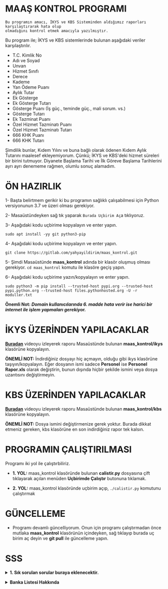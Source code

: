 # MAAŞ KONTROL PROGRAMI

```
Bu programın amacı, İKYS ve KBS Sisteminden aldığımız raporları karşılaştırarak hata olup
olmadığını kontrol etmek amacıyla yazılmıştır.

```
Bu program ile; İKYS ve KBS sistemlerinde bulunan aşağıdaki veriler karşılaştırılır.
* T.C. Kimlik No
* Adı ve Soyad
* Unvan
* Hizmet Sınıfı
* Derece
* Kademe
* Yan Ödeme	Puanı
* Aylık Tutar
* Ek Gösterge
* Ek Gösterge Tutarı
* Gösterge Puanı (İş güç., teminde güç., mali sorum. vs.)
* Gösterge Tutarı
* Ek Tazminat Puanı
* Özel Hizmet Tazminatı Puanı
* Özel Hizmet Tazminatı Tutarı
* 666 KHK Puanı
* 666 KHK Tutarı

Şimdilik bunlar, Kıdem Yılını ve buna bağlı olarak ödenen Kıdem Aylık Tutarını maalesef ekleyemiyorum. Çünkü; İKYS ve KBS'deki hizmet süreleri bir birini tutmuyor. Diyanete Başlama Tarihi ve İlk Göreve Başlama Tarihlerini ayrı ayrı denememe rağmen, olumlu sonuç alamadım.

## 

# ÖN HAZIRLIK
1- Başta belirtmem gerikir ki bu programın sağlıklı çalışabilmesi için Python versiyonunun 3.7 ve üzeri olması gerekiyor.

2- Masaüstündeyken sağ tık yaparak `Burada Uçbirim Aç`a tıklıyoruz.

3- Aşağıdaki kodu uçbirime kopyalayın ve enter yapın.
```
sudo apt install -yy git python3-pip
```
4- Aşağıdaki kodu uçbirime kopyalayın ve enter yapın.
```
git clone https://gitlab.com/yahyayildirim/maas_kontrol.git
```
5- Şimdi Masaüstünde **maas_kontrol** adında bir klasör oluşmuş olması gerekiyor. `cd maas_kontrol` komutu ile klasöre geçiş yapın.

6- Aşağıdaki kodu uçbirime yazın/kopyalayın ve enter yapın.
```
sudo python3 -m pip install --trusted-host pypi.org --trusted-host pypi.python.org --trusted-host files.pythonhosted.org -U -r moduller.txt
```
**Önemli Not: _Domain kullanıcılarında 6. madde hata verir ise harici bir internet ile işlem yapmaları gerekiyor._**

## 

# İKYS ÜZERİNDEN YAPILACAKLAR
**[Buradan](https://gitlab.com/yahyayildirim/test/-/raw/main/maas_kontrol_ornek_video/ornek_ikys_personel_sorgulama.webm)** videoyu izleyerek raporu Masaüstünde bulunan **maas_kontrol/ikys** klasörüne kopyalayın.

**ÖNEMLİ NOT:** İndirdiğiniz dosyayı hiç açmayın, olduğu gibi ikys klasörüne taşıyın/kopyalayın. Eğer dosyanın ismi sadece **Personel** ise **Personel Rapor.xls** olarak değiştirin, bunun dışında hiçbir şekilde ismini veya dosya uzantısını değiştirmeyin.


## 

# KBS ÜZERİNDEN YAPILACAKLAR
**[Buradan](https://gitlab.com/yahyayildirim/test/-/raw/main/maas_kontrol_ornek_video/ornek_kbs_raporlar.webm)** videoyu izleyerek raporu Masaüstünde bulunan **maas_kontrol/kbs** klasörüne kopyalayın.

**ÖNEMLİ NOT:** Dosya ismini değiştirmenize gerek yoktur. Burada dikkat etmeniz gereken, kbs klasörüne en son indirdiğiniz rapor tek kalsın.

## 

# PROGRAMIN ÇALIŞTIRILMASI
Programı iki yol ile çalıştırbiliriz.
* **1. YOL:** maas_kontrol klasöründe bulunan **calistir.py** dosyasına çift tıklayarak açılan menüden **Uçbirimde Çalıştır** butonuna tıklamak.

* **2. YOL:** maas_kontrol klasöründe uçbirim açıp, `./calistir.py` komutunu çalıştırmak

##

# GÜNCELLEME
* Programı devamlı güncelliyorum. Onun için programı çalıştırmadan önce mutlaka **maas_kontrol** klasörünün içindeyken, sağ tıklayıp burada uç birim aç deyin ve **git pull** ile güncelleme yapın.

##

# SSS
<p>
<details>
<summary><strong>1. Sık sorulan sorular buraya eklenecektir.</strong></summary>

<strong>Cevap:</strong> <em>Bu alanda</em> <strong>görünecek</strong> şekilde yazılacaktır.

<pre><code>Eğer kod var ise burada görünecektir.</code></pre>

</details>
</p>
<p>
<details>
<summary><strong>Banka Listesi Hakkında</strong></summary>

<strong>Cevap:</strong> <em>Bankaların çoğu KBS üzerinden listeyi direk bankaya aktarıyor. Ancak, şu anda sadece <strong>ALBARAKA</strong> bankası için banka listesi oluşturulabilmektedir.</em>
`Eğer sizin çalıştığınız bankada internet üzerinden manuel olarak sisteme eklemenizi istiyor ise bana ilgili excel dosyasını gönderirseniz, ekleme yapmaya çalışırım.`

</details>
</p>
